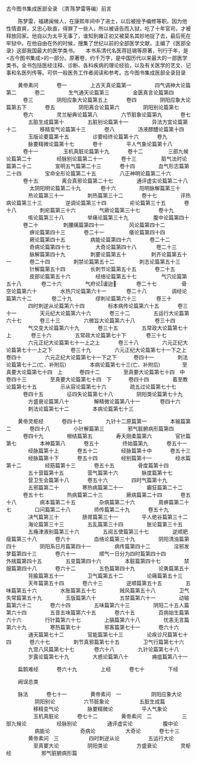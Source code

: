 <!-- { "loadSidebar": true } -->
古今图书集成医部全录 （清˙陈梦雷等编）前言

　　 陈梦雷，福建闽候人，在康熙年间中了进士，以后被授予编修等职。因为他性情直爽，又忠心耿直，得罪了一些人，所以被诬告而入狱，吃了十年官司，才被释放回家。他自以为太平无事了，谁知到雍正初又被莫名其妙地捉了去，最后死在牢狱中。在他自由在外的时候，搜集了世纪以前的全部医学文献，主编了《医部全录》这部我国最大的医学类书。　　本书系清代名医蒋廷锡等原著，刊行于年，是<古今图书集成>的一部分。原著卷，约千万字，是中国历代以来最大的一部医学类书。全书包括医经注释、诊断、各科疾病的理论经验，以及有关医学的艺文、记事和名医列传等。可供一般医务工作者阅读和参考。古今图书集成医部全录目录

　　  黄帝素问
　　　  卷一
　　　　  上古天真论篇第一
　　　　  四气调神大论篇第二
　　　  卷二
　　　　  生气通天论篇第三
　　　　  金匮真言论篇第四
　　　  卷三
　　　　  阴阳应象大论篇第五上
　　　  卷四
　　　　  阴阳应象大论篇第五下
　　　  卷五
　　　　  阴阳离合论篇第六
　　　　  阴阳别论篇第七
　　　  卷六
　　　　  灵兰秘典论篇第八
　　　　  六节脏象论篇第九
　　　  卷七
　　　　  五脏生成篇第十
　　　　  五脏别论篇第十一
　　　　  异法方宜论篇第十二
　　　　  移精变气论篇第十三
　　　  卷八
　　　　  汤液醪醴论篇第十四
　　　　  玉版论要篇第十五
　　　　  诊要经终论篇第十六
　　　  卷九
　　　　  脉要精微论篇第十七
　　　  卷十
　　　　  平人气象论篇第十八
　　　  卷十一
　　 　　 玉机真脏论篇第十九
　　　  卷十二
　　 　　 三部九候论篇第二十
　　 　　 经脉别论篇第二十一
　　　  卷十三
　　 　　 脏气法时论篇第二十二
　　　　  宣明五气篇第二十三
　　　  卷十四
　　　　  血气形志篇第二十四
　　　　  宝命全形论篇第二十五
　　　　  八正神明论篇第二十六
　　　  卷十五
　　　　  离合真邪论篇第二十七
　　　　  通评虚实论篇第二十八
　　 　　 太阴阳明论篇第二十九
　　 　 卷十六
　　　　  阳明脉解篇第三十
　　　　  热论篇第三十一
　　　　  刺热篇第三十二
　　　  卷十七
　　　　  评热病论篇第三十三
　　　　  逆调论篇第三十四
　　　　  疟论篇第三十五
　　　  卷十八
　　　　  刺疟篇第三十六
　　　　  气厥论篇第三十七
　　　  卷十九
　　　　  咳论篇第三十八
　　　　  举痛论篇第三十九
　　 　　 腹中论篇第四十
　　　  卷二十
　　 　　 刺腰痛篇第四十一
　　 　　 风论篇第四十二
　　 　　 痹论篇第四十三
　　　  卷二十一
　　 　　 痿论篇第四十四
　　 　　 厥论篇第四十五
　　 　　 病能论篇第四十六
　　　  卷二十二
　　 　　 奇病论篇第四十七
　　 　　 大奇论篇第四十八
　　 　 卷二十三
　　 　　 脉解篇第四十九
　　 　　 刺要论篇第五十
　　 　　 刺齐论篇第五十一
　　　  卷二十四
　　　　  刺禁论篇第五十二
　　 　　 刺志论篇第五十三
　　 　　 针解篇第五十四
　　 　　 长刺节论篇第五十五
　　　  卷二十五
　　 　　 皮部论篇第五十六
　　 　　 经络论篇第五十七
　　 　　 气穴论篇第五十八
　　 　 卷二十六
　　　　  气府论谖迨·
　　　  卷二十七
　　 　　 骨空论篇第六十
　　　　  水热穴论篇第六十一
　　 　 卷二十八
　　 　　 调经论篇第六十二
　　 　 卷二十九
　　　　  缪刺论篇第六十三
　　 　 卷三十
　　　　  四时刺逆从论篇第六十四
　　　　  标本病传论篇第六十五
　　　  卷三十一
　　　　  天元纪大论篇第六十六
　　　  卷三十二
　　　　  五运行大论篇第六十七
　　　  卷三十三
　　　　  六微旨大论篇第六十八
　　 　 卷三十四
　　　　  气交变大论篇第六十九
　　　  卷三十五
　　　　  五常政大论篇第七十上
　　 　 卷三十六
　　　　  五常政大论篇第七十下
　　 　 卷三十七
　　　　  六元正纪大论篇第七十一上之上　　 　 卷三十八
　　　　  六元正纪大论篇第七十一上之下　　 　 卷三十九
　　　　  六元正纪大论篇第七十一下之上　　　  卷四十
　　　　  六元正纪大论篇第七十一下之下　　　  卷四十一
　　　　  刺法论篇第七十二(亡、补附后)　　 　　 本病论篇第七十三(亡、补附后)　　　　  至真要大论篇第七十四　上　　　  卷四十二
　　　　  至真要大论篇第七十四　中　　　  卷四十三
　　　　  至真要大论篇第七十四　下　　　  卷四十四
　　　　  着至教论篇第七十五
　　　　  示从容论篇第七十六
　　　　  疏五过论篇第七十七
　　　  卷四十五
　　　　  征四失论篇第七十八
　　　　  阴阳类论篇第七十九
　　　　  方盛衰论篇第八十
　　 　　 解精微论篇第八十一
　　 　 卷四十六
　　　　  刺法论篇第七十二
　　　　  本病论篇第七十三

　　  黄帝灵枢经
　　　  卷四十七
　　　　  九针十二原篇第一
　　　　  本输篇第二
　　　  卷四十八
　　　　  小针解篇第三
　　　　  邪气脏腑病形篇第四
　　　  卷四十九
　　　　  根结篇第五
　　　　  寿夭刚柔篇第六
　　　　  官针篇第七
　　　　 本神篇第八
　　　  卷五十
　　　　  终始篇第九
　　　  卷五十一
　　　　  经脉篇第十上
　　　  卷五十二
　　　　  经脉篇第十中
　　　  卷五十三
　　　　  经脉篇第十下
　　　  卷五十四
　　　　  经别篇第十一
　　　　  经水篇第十二
　　　　  经筋篇第十三
　　　  卷五十五
　　　　  骨度篇第十四
　　　　  五十营篇第十五
　　　　  营气篇第十六
　　　　  脉度篇第十七
　　　　  营卫生会篇第十八
　　　  卷五十六
　　　　  四时气篇第十九
　　　　  五邪篇第二十
　　　　  寒热病篇第二十一
　　　　  癫狂篇第二十二
　　　  卷五十七
　　　　  热病篇第二十三
　　　　 厥病篇第二十四
　　　  卷五十八
　　　　  病本篇第二十五
　　　　  杂病篇第二十六
　　　　  周痹篇第二十七
　　　　  口问篇第二十八
　　　　  师传篇第二十九
　　　  卷五十九
　　　　  决气篇第三十
　　　　  肠胃篇第三十一
　　　　  平人绝谷篇第三十二
　　　　  海论篇第三十三
　　　　  五乱篇第三十四
　　　　  胀论篇第三十五
　　　　  五癃津液别篇第三十六
　　　　  五阅五使篇第三十七
　　　　  逆顺肥瘦篇第三十八
　　　  卷六十
　　　　  血络论篇第三十九
　　　　  阴阳清浊篇第四十
　　　　  阴阳系日月篇第四十一
　　　　  病传篇第四十二
　　　　  淫邪发梦篇第四十三
　　　  卷六十一
　　　　  顺气一日分为四时篇第四十四　　　　  外揣篇第四十五
　　　　  五变篇第四十六
　　　　  本脏篇第四十七
　　　　  禁服篇第四十八
　　　 卷六十二
　　　　  五色篇第四十九
　　　　  论勇篇第五十
　　　　  背腧篇第五十一
　　　　  卫气篇第五十二
　　　　  论痛篇第五十三
　　　　 天年篇第五十四
　　　  卷六十三
　　　　  逆顺篇第五十五
　　　　  五味篇第五十六
　　　　  水胀篇第五十七
　　　　  贼风篇第五十八
　　　　  卫气失常篇第五十九
　　　　 玉版篇第六十
　　　　  五禁篇第六十一
　　　　  动输篇第六十二
　　　  卷六十四
　　　　  五味篇第六十三
　　　　  阴阳二十五人篇第六十四
　　　　 五音五味篇第六十五
　　　  卷六十五
　　　　  百病始生篇第六十六
　　　　  行针篇第六十七
　　　　  上膈篇第六十八
　　　　  忧恚无言篇第六十九
　　　　  寒热篇第七十
　　　　  邪客篇第七十一
　　　 卷六十六
　　　　  通天篇第七十二
　　　　  官能篇第七十三
　　　　  论疾诊尺篇第七十四
　　　  卷六十七
　　　　  刺节真邪篇第七十五
　　　　  卫气行篇第七十六
　　　　  九宫八风篇第七十七
　　 　 卷六十八
　　　　  九针论篇第七十八
　　　　  岁露论篇第七十九
　　　　  大惑论篇第八十
　　　　  痈疽篇第八十一

　　  扁鹊难经
　　　  卷六十九
　　　　  上经
　　　  卷七十
　　　　  下经

　　  阙误总类

　　  脉法
　　　  卷七十一
　　　　  黄帝素问　一
　　 　　　 阴阳应象大论
　　 　　　 阴阳别论
　　　　　  六节脏象论
　　 　　　 五脏生成篇
　　　　　  移精变气论
　　　　　  脉要精微论
　　　　　  平人气象论
　　　　　  玉机真脏论
　　　  卷七十二
　　　　  黄帝素问　二
　　 　　　 三部九候论
　　 　　　 经脉别论
　　 　　　 通评虚实论
　　 　　　 腹中论
　　 　　　 病能论
　　 　　　 奇病论
　　 　　　 大奇论
　　　  卷七十三
　　　　  黄帝素问　三
　　 　　　 四时刺逆从论
　　　　　  五运行大论
　　　　　  至真要大论
　　　　　  阴阳类论
　　　　　  方盛衰论
　　　　  灵枢经
　　 　　　 邪气脏腑病形篇
